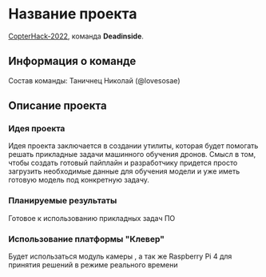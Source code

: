 # Название проекта

[CopterHack-2022](copterhack2022.md), команда **Deadinside**.

## Информация о команде

Состав команды: Таничнец Николай (@lovesosae)

## Описание проекта

### Идея проекта

Идея проекта заключается в создании утилиты, которая будет помогать решать прикладные задачи машинного обучения дронов. Смысл в том, чтобы создать готовый пайплайн и разработчику
придется просто загрузить необходимые данные для обучения модели и уже иметь готовую модель под конкретную задачу.

### Планируемые результаты

Готовое к использованию прикладных задач ПО

### Использование платформы "Клевер"

Будет использаться модуль камеры , а так же  Raspberry Pi 4 для принятия решений в режиме реального времени
